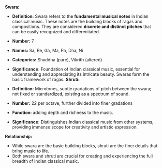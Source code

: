 
**Swara:**

- **Definition:** Swara refers to the **fundamental musical notes** in Indian classical music. These notes are the building blocks of ragas and compositions. They are considered **discrete and distinct pitches** that can be easily recognized and differentiated.
- **Number:** 7
- **Names:** Sa, Re, Ga, Ma, Pa, Dha, Ni
- **Categories:** Shuddha (pure), Vikrith (altered)
- **Significance:** Foundation of Indian classical music, essential for understanding and appreciating its intricate beauty. Swaras form the basic framework of ragas.
**Shruti:**

- **Definition:** Microtones, subtle gradations of pitch between the swara; not fixed or standardized, existing as a spectrum of sound.
- **Number:** 22 per octave, further divided into finer gradations
- **Function:** adding depth and richness to the music.
- **Significance:** Distinguishes Indian classical music from other systems, providing immense scope for creativity and artistic expression.

**Relationship:**
- While swara are the basic building blocks, shruti are the finer details that bring music to life.
- Both swara and shruti are crucial for creating and experiencing the full breadth of Indian classical music.
